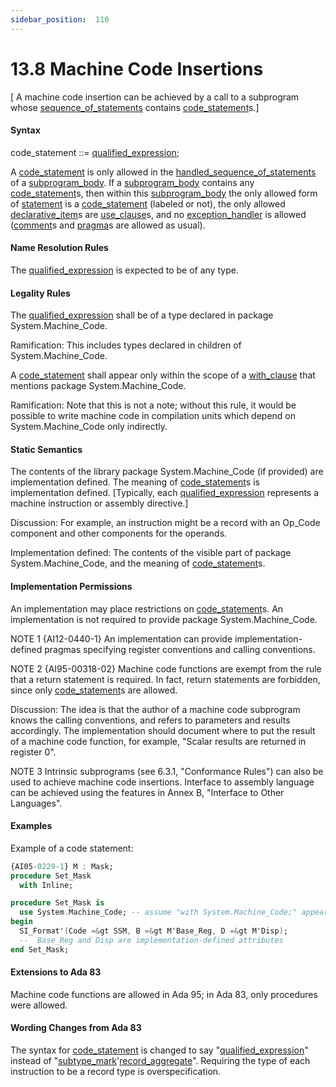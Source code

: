 ```yaml
---
sidebar_position:  110
---
```


# 13.8  Machine Code Insertions

[ A machine code insertion can be achieved by a call to a subprogram whose [sequence_of_statements](./AA-5.1#S0166) contains [code_statement](./AA-13.8#S0357)s.] 


#### Syntax

code_statement<a id="S0357"></a> ::= [qualified_expression](./AA-4.7#S0163);

A [code_statement](./AA-13.8#S0357) is only allowed in the [handled_sequence_of_statements](./AA-11.2#S0304) of a [subprogram_body](./AA-6.3#S0216). If a [subprogram_body](./AA-6.3#S0216) contains any [code_statement](./AA-13.8#S0357)s, then within this [subprogram_body](./AA-6.3#S0216) the only allowed form of [statement](./AA-5.1#S0167) is a [code_statement](./AA-13.8#S0357) (labeled or not), the only allowed [declarative_item](./AA-3.11#S0087)s are [use_clause](./AA-8.4#S0235)s, and no [exception_handler](./AA-11.2#S0305) is allowed ([comment](./AA-2.7#S0018)s and [pragma](./AA-2.8#S0019)s are allowed as usual). 


#### Name Resolution Rules

The [qualified_expression](./AA-4.7#S0163) is expected to be of any type. 


#### Legality Rules

The [qualified_expression](./AA-4.7#S0163) shall be of a type declared in package System.Machine_Code. 

Ramification: This includes types declared in children of System.Machine_Code. 

A [code_statement](./AA-13.8#S0357) shall appear only within the scope of a [with_clause](./AA-10.1#S0294) that mentions package System.Machine_Code. 

Ramification: Note that this is not a note; without this rule, it would be possible to write machine code in compilation units which depend on System.Machine_Code only indirectly. 


#### Static Semantics

The contents of the library package System.Machine_Code (if provided) are implementation defined. The meaning of [code_statement](./AA-13.8#S0357)s is implementation defined. [Typically, each [qualified_expression](./AA-4.7#S0163) represents a machine instruction or assembly directive.] 

Discussion: For example, an instruction might be a record with an Op_Code component and other components for the operands. 

Implementation defined: The contents of the visible part of package System.Machine_Code, and the meaning of [code_statement](./AA-13.8#S0357)s.


#### Implementation Permissions

An implementation may place restrictions on [code_statement](./AA-13.8#S0357)s. An implementation is not required to provide package System.Machine_Code. 

NOTE 1   {AI12-0440-1} An implementation can provide implementation-defined pragmas specifying register conventions and calling conventions.

NOTE 2   {AI95-00318-02} Machine code functions are exempt from the rule that a return statement is required. In fact, return statements are forbidden, since only [code_statement](./AA-13.8#S0357)s are allowed. 

Discussion: The idea is that the author of a machine code subprogram knows the calling conventions, and refers to parameters and results accordingly. The implementation should document where to put the result of a machine code function, for example, "Scalar results are returned in register 0". 

NOTE 3   Intrinsic subprograms (see 6.3.1, "Conformance Rules") can also be used to achieve machine code insertions. Interface to assembly language can be achieved using the features in Annex B, "Interface to Other Languages". 


#### Examples

Example of a code statement: 

```ada
{AI05-0229-1} M : Mask;
procedure Set_Mask
  with Inline;

```

```ada
procedure Set_Mask is
  use System.Machine_Code; -- assume "with System.Machine_Code;" appears somewhere above
begin
  SI_Format'(Code =&gt SSM, B =&gt M'Base_Reg, D =&gt M'Disp);
  --  Base_Reg and Disp are implementation-defined attributes
end Set_Mask;

```


#### Extensions to Ada 83

Machine code functions are allowed in Ada 95; in Ada 83, only procedures were allowed. 


#### Wording Changes from Ada 83

The syntax for [code_statement](./AA-13.8#S0357) is changed to say "[qualified_expression](./AA-4.7#S0163)" instead of "[subtype_mark](./AA-3.2#S0028)'[record_aggregate](./AA-4.3#S0107)". Requiring the type of each instruction to be a record type is overspecification. 

